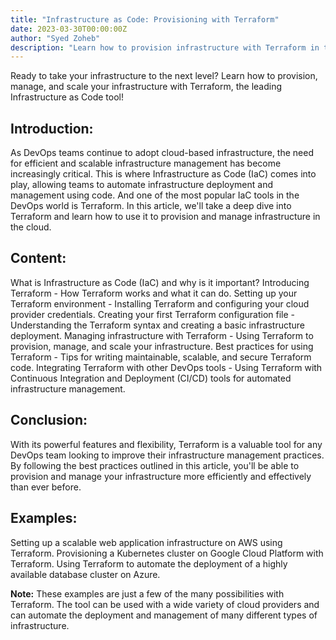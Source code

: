 ```yaml
---
title: "Infrastructure as Code: Provisioning with Terraform"
date: 2023-03-30T00:00:00Z
author: "Syed Zoheb"
description: "Learn how to provision infrastructure with Terraform in this comprehensive guide on Infrastructure as Code. Master DevOps best practices and accelerate your software delivery. Read now!"
---
```


Ready to take your infrastructure to the next level? Learn how to provision, manage, and scale your infrastructure with Terraform, the leading Infrastructure as Code tool!

## Introduction:
As DevOps teams continue to adopt cloud-based infrastructure, the need for efficient and scalable infrastructure management has become increasingly critical. This is where Infrastructure as Code (IaC) comes into play, allowing teams to automate infrastructure deployment and management using code. And one of the most popular IaC tools in the DevOps world is Terraform. In this article, we'll take a deep dive into Terraform and learn how to use it to provision and manage infrastructure in the cloud.

## Content:

What is Infrastructure as Code (IaC) and why is it important?
Introducing Terraform - How Terraform works and what it can do.
Setting up your Terraform environment - Installing Terraform and configuring your cloud provider credentials.
Creating your first Terraform configuration file - Understanding the Terraform syntax and creating a basic infrastructure deployment.
Managing infrastructure with Terraform - Using Terraform to provision, manage, and scale your infrastructure.
Best practices for using Terraform - Tips for writing maintainable, scalable, and secure Terraform code.
Integrating Terraform with other DevOps tools - Using Terraform with Continuous Integration and Deployment (CI/CD) tools for automated infrastructure management.

## Conclusion:
With its powerful features and flexibility, Terraform is a valuable tool for any DevOps team looking to improve their infrastructure management practices. By following the best practices outlined in this article, you'll be able to provision and manage your infrastructure more efficiently and effectively than ever before.

## Examples:
Setting up a scalable web application infrastructure on AWS using Terraform.
Provisioning a Kubernetes cluster on Google Cloud Platform with Terraform.
Using Terraform to automate the deployment of a highly available database cluster on Azure.

**Note:** These examples are just a few of the many possibilities with Terraform. The tool can be used with a wide variety of cloud providers and can automate the deployment and management of many different types of infrastructure.